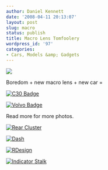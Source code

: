 ```yaml
---
author: Daniel Kennett
date: '2008-04-11 20:13:07'
layout: post
slug: macro
status: publish
title: Macro Lens Tomfoolery
wordpress_id: '97'
categories:
- Cars, Models &amp; Gadgets
---
```


<a href="http://danielkennett.org/photocasts/c30macro/index.rss"><img src="http://danielkennett.org/images/photocast_sub.png"/></a>

Boredom + new macro lens + new car =

<a href='http://danielkennett.org/wp-content/uploads/2008/04/img_3820.jpg' title='C30 Badge'><img src='http://danielkennett.org/wp-content/uploads/2008/04/img_3820.jpg' alt='C30 Badge' /></a>

<a href='http://danielkennett.org/wp-content/uploads/2008/04/img_3821.jpg' title='Volvo Badge'><img src='http://danielkennett.org/wp-content/uploads/2008/04/img_3821.jpg' alt='Volvo Badge' /></a>

Read more for more photos.

<!--more-->

<a href='http://danielkennett.org/wp-content/uploads/2008/04/img_3823.jpg' title='Rear Cluster'><img src='http://danielkennett.org/wp-content/uploads/2008/04/img_3823.jpg' alt='Rear Cluster' /></a>

<a href='http://danielkennett.org/wp-content/uploads/2008/04/img_3824.jpg' title='Dash'><img src='http://danielkennett.org/wp-content/uploads/2008/04/img_3824.jpg' alt='Dash' /></a>

<a href='http://danielkennett.org/wp-content/uploads/2008/04/img_3826.jpg' title='RDesign'><img src='http://danielkennett.org/wp-content/uploads/2008/04/img_3826.jpg' alt='RDesign' /></a>

<a href='http://danielkennett.org/wp-content/uploads/2008/04/img_3827.jpg' title='Indicator Stalk'><img src='http://danielkennett.org/wp-content/uploads/2008/04/img_3827.jpg' alt='Indicator Stalk' /></a>


